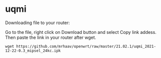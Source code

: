 # uqmi

Downloading file to your router:

Go to the file, right click on Download button and select Copy link addess.\
Then paste the link in your router after wget.

`wget https://github.com/mrhaav/openwrt/raw/master/21.02.1/uqmi_2021-12-22-0.3_mipsel_24kc.ipk`
